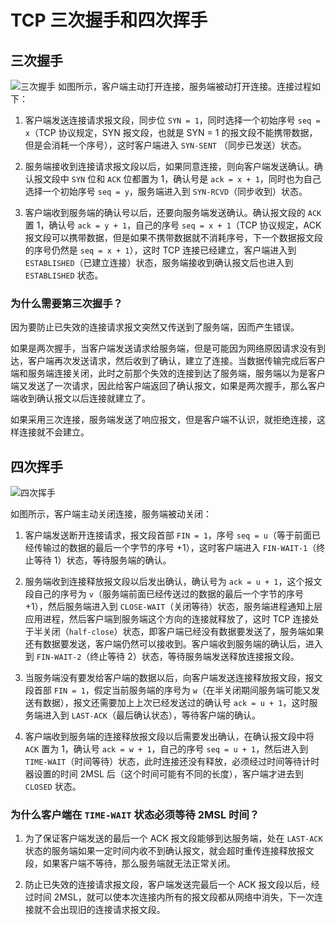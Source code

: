 # TCP 三次握手和四次挥手
## 三次握手
![三次握手](https://i.imgur.com/qJVmRKN.png)
如图所示，客户端主动打开连接，服务端被动打开连接。连接过程如下：

1. 客户端发送连接请求报文段，同步位 `SYN = 1`，同时选择一个初始序号 `seq = x`（TCP 协议规定，SYN 报文段，也就是 SYN = 1 的报文段不能携带数据，但是会消耗一个序号），这时客户端进入 `SYN-SENT` （同步已发送）状态。

2. 服务端接收到连接请求报文段以后，如果同意连接，则向客户端发送确认。确认报文段中 `SYN` 位和 `ACK` 位都置为 1，确认号是 `ack = x + 1`，同时也为自己选择一个初始序号 `seq = y`，服务端进入到 `SYN-RCVD`（同步收到）状态。

3. 客户端收到服务端的确认号以后，还要向服务端发送确认。确认报文段的 `ACK` 置 1，确认号 `ack = y + 1`，自己的序号 `seq = x + 1`（TCP 协议规定，ACK 报文段可以携带数据，但是如果不携带数据就不消耗序号，下一个数据报文段的序号仍然是 `seq = x + 1`），这时 TCP 连接已经建立，客户端进入到 `ESTABLISHED`（已建立连接）状态，服务端接收到确认报文后也进入到 `ESTABLISHED` 状态。

### 为什么需要第三次握手？
因为要防止已失效的连接请求报文突然又传送到了服务端，因而产生错误。

如果是两次握手，当客户端发送请求给服务端，但是可能因为网络原因请求没有到达，客户端再次发送请求，然后收到了确认，建立了连接。当数据传输完成后客户端和服务端连接关闭，此时之前那个失效的连接到达了服务端，服务端以为是客户端又发送了一次请求，因此给客户端返回了确认报文，如果是两次握手，那么客户端收到确认报文以后连接就建立了。

如果采用三次连接，服务端发送了响应报文，但是客户端不认识，就拒绝连接，这样连接就不会建立。
## 四次挥手
![四次挥手](https://i.imgur.com/o7INurP.png)

如图所示，客户端主动关闭连接，服务端被动关闭：

1. 客户端发送断开连接请求，报文段首部 `FIN = 1`，序号 `seq = u`（等于前面已经传输过的数据的最后一个字节的序号 +1），这时客户端进入 `FIN-WAIT-1`（终止等待  1）状态，等待服务端的确认。

2. 服务端收到连接释放报文段以后发出确认，确认号为 `ack = u + 1`，这个报文段自己的序号为 `v`（服务端前面已经传送过的数据的最后一个字节的序号 +1），然后服务端进入到 `CLOSE-WAIT`（关闭等待）状态，服务端进程通知上层应用进程，然后客户端到服务端这个方向的连接就释放了，这时 TCP 连接处于半关闭（`half-close`）状态，即客户端已经没有数据要发送了，服务端如果还有数据要发送，客户端仍然可以接收到。客户端收到服务端的确认后，进入到 `FIN-WAIT-2`（终止等待 2）状态，等待服务端发送释放连接报文段。

3. 当服务端没有要发给客户端的数据以后，向客户端发送连接释放报文段，报文段首部 `FIN = 1`，假定当前服务端的序号为 `w`（在半关闭期间服务端可能又发送有数据），报文还需要加上上次已经发送过的确认号 `ack = u + 1`，这时服务端进入到 `LAST-ACK`（最后确认状态），等待客户端的确认。

4. 客户端收到服务端的连接释放报文段以后需要发出确认，在确认报文段中将 `ACK` 置为 1，确认号 `ack = w + 1`，自己的序号 `seq = u + 1`，然后进入到 `TIME-WAIT`（时间等待）状态，此时连接还没有释放，必须经过时间等待计时器设置的时间 2MSL 后（这个时间可能有不同的长度），客户端才进去到 `CLOSED` 状态。

### 为什么客户端在 `TIME-WAIT` 状态必须等待 2MSL 时间？
1. 为了保证客户端发送的最后一个 ACK 报文段能够到达服务端，处在 `LAST-ACK` 状态的服务端如果一定时间内收不到确认报文，就会超时重传连接释放报文段，如果客户端不等待，那么服务端就无法正常关闭。

2. 防止已失效的连接请求报文段，客户端发送完最后一个 ACK 报文段以后，经过时间 2MSL，就可以使本次连接内所有的报文段都从网络中消失，下一次连接就不会出现旧的连接请求报文段。



